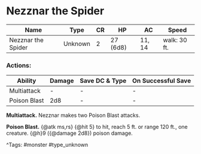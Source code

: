 # Nezznar the Spider

| Name | Type | CR | HP | AC | Speed |
|------|------|----|----|----|-------|
| Nezznar the Spider | Unknown | 2 | 27 (6d8) | 11, 14 | walk: 30 ft. |

### Actions:

| Ability | Damage | Save DC & Type | On Successful Save |
|---------|--------|----------------|--------------------|
| Multiattack | - | - | - |
| Poison Blast | 2d8 | - | - |


**Multiattack.** Nezznar makes two Poison Blast attacks.

**Poison Blast.** {@atk ms,rs} {@hit 5} to hit, reach 5 ft. or range 120 ft., one creature. {@h}9 ({@damage 2d8}) poison damage.

^Tags: #monster #type_unknown